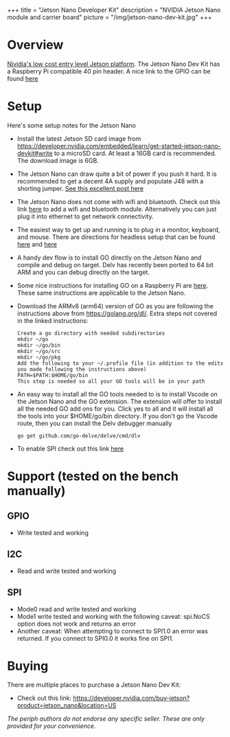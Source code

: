 +++
title = "Jetson Nano Developer Kit"
description = "NVIDIA Jetson Nano module and carrier board"
picture = "/img/jetson-nano-dev-kit.jpg"
+++

# Overview

[Nividia's low cost entry level Jetson platform](https://developer.nvidia.com/EMBEDDED/jetson-nano-developer-kit).  The Jetson Nano Dev Kit has a Raspberry Pi compatible 40 pin header.  A nice link to the GPIO can be found [here](https://www.jetsonhacks.com/nvidia-jetson-nano-j41-header-pinout/)




# Setup

Here's some setup notes for the Jetson Nano

- Install the latest Jetson SD card image from https://developer.nvidia.com/embedded/learn/get-started-jetson-nano-devkit#write to a microSD card.  At least a 16GB card is recommended.  The download image is 6GB.

- The Jetson Nano can draw quite a bit of power if you push it hard.  It is recommended to get a decent 4A 
  supply and populate J48 with a shorting jumper.  [See this excellent post here](https://www.jetsonhacks.com/2019/04/10/jetson-nano-use-more-power/)

- The Jetson Nano does not come with wifi and bluetooth.  Check out this link [here](https://www.jetsonhacks.com/2019/04/08/jetson-nano-intel-wifi-and-bluetooth/) to add a wifi and bluetooth module.  Alternatively you can just
plug it into ethernet to get network connectivity.

- The easiest way to get up and running is to plug in a monitor, keyboard, and mouse.  There are directions for
headless setup that can be found [here](https://developer.nvidia.com/embedded/learn/get-started-jetson-nano-devkit#setup-headless) and [here](https://www.jetsonhacks.com/2019/08/21/jetson-nano-headless-setup/)

- A handy dev flow is to install GO directly on the Jetson Nano and compile and debug on target.  Delv has recently been ported to 64 bit ARM and you can debug directly on the target. 

- Some nice instructions for installing GO on a Raspberry Pi are [here](https://www.jeremymorgan.com/tutorials/raspberry-pi/install-go-raspberry-pi/).  These same instructions are applicable to the Jetson Nano.  

- Download the ARMv8 (arm64) version of GO as you are following the instructions above from  https://golang.org/dl/. Extra steps not covered in the linked instructions:
  ```
  Create a go directory with needed subdirectories
  mkdir ~/go
  mkdir ~/go/bin
  mkdir ~/go/src
  mkdir ~/go/pkg
  Add the following to your ~/.profile file (in addition to the edits you made following the instructions above)
  PATH=$PATH:$HOME/go/bin
  This step is needed so all your GO tools will be in your path
  ```
- An easy way to install all the GO tools needed to is to install Vscode on the Jetson Nano and the GO extension.  The extension will offer to install all the needed GO add ons for you.  Click yes to all and it will install all the tools into your $HOME/go/bin directory.  If you don't go the Vscode route, then you can install the Delv debugger manually
  ```
  go get github.com/go-delve/delve/cmd/dlv
  ```
- To enable SPI check out this link [here](https://www.jetsonhacks.com/2020/05/04/spi-on-jetson-using-jetson-io/)
# Support (tested on the bench manually)
## GPIO
- Write tested and working
## I2C
- Read and write tested and working
## SPI 
  - Mode0 read and write tested and working
  - Mode1 write tested and working with the following caveat:  spi.NoCS option does not work and returns an error
  - Another caveat: When attempting to connect to SPI1.0 an error was returned.  If you connect to SPI0.0 it works fine on SPI1.

# Buying

There are multiple places to purchase a Jetson Nano Dev Kit:

- Check out this link: https://developer.nvidia.com/buy-jetson?product=jetson_nano&location=US

_The periph authors do not endorse any specific seller. These are only provided
for your convenience._
